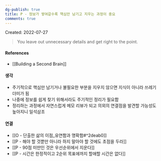 ```yaml
---
dg-publish: true
title: P - 정보가 쌓여갈수록 핵심만 남기고 지우는 과정이 중요
comments: true
---
```


Created: 2022-07-27

>You leave out unnecessary details and get right to the point.

#### References
- [[Building a Second Brain]]

#### 생각
- 주기적으로 핵심만 남기거나 불필요한 부분을 지우지 않으면 지식이 아니라 쓰레기더미가 됨
- 나중에 정보를 쉽게 찾기 위해서라도 주기적인 정리가 필요함
- 정리하는 과정에서 자연스럽게 메모 리뷰가 되고 의외의 연결점을 발견할 가능성도 높아지니 일석삼조 

#### 연결
- [[O - 단출한 삶의 이점_유연함과 명확함#^2deab0]]
- [[P - 해야 할 것뿐만 아니라 하지 말아야 할 것에도 초점을 두라]]
- [[P - 90점 미만인 것은 우선순위에서 지운다]]
- [[P - 시간은 한정적이고 2순위 목표에까지 할애할 시간은 없다]]